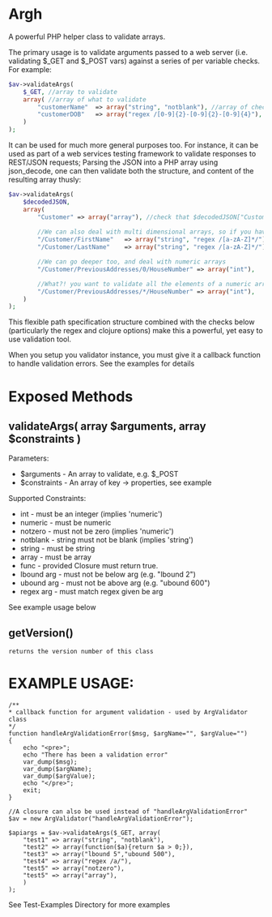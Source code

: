 Argh
===============

A powerful PHP helper class to validate arrays.

The primary usage is to validate arguments passed to a web server (i.e. validating $_GET and $_POST vars) against a series of per variable checks.
For example:

```php
$av->validateArgs(
	$_GET, //array to validate
	array( //array of what to validate
		"customerName"	=> array("string", "notblank"), //array of checks to perform on $_GET["customerName"]		
		"customerDOB"	=> array("regex /[0-9]{2}-[0-9]{2}-[0-9]{4}"), // array of checks to perform on $_GET["customerDOB"]
	)
);
```

It can be used for much more general purposes too. For instance, it can be used as part of a web services testing framework to validate responses to REST/JSON requests; Parsing the JSON into a PHP array using json_decode, one can then validate both the structure, and content of the resulting array thusly:

```php
$av->validateArgs(
	$decodedJSON,
	array(
		"Customer" => array("array"), //check that $decodedJSON["Customer"] is itself an array
	
		//We can also deal with multi dimensional arrays, so if you have a customer object in you're JSON, you can validate it like:
		"/Customer/FirstName"	=> array("string", "regex /[a-zA-Z]*/"),
		"/Customer/LastName"	=> array("string", "regex /[a-zA-Z]*/"),

		//We can go deeper too, and deal with numeric arrays
		"/Customer/PreviousAddresses/0/HouseNumber"	=> array("int"),

		//What?! you want to validate all the elements of a numeric array without repeating yourself and knowing how long the array with be? OK, just do:
		"/Customer/PreviousAddresses/*/HouseNumber"	=> array("int"),
	)
);
```

This flexible path specification structure combined with the checks below (particularly the regex and clojure options) make this a powerful, yet easy to use validation tool.

When you setup you validator instance, you must give it a callback function to handle validation errors. See the examples for details
	
Exposed Methods
===============

validateArgs( array $arguments, array $constraints )
----------------------------------------------------

Parameters:
* $arguments	-	An array to validate, e.g. $_POST
* $constraints	-	An array of key -> properties, see example

Supported Constraints:

* int		-	must be an integer (implies 'numeric')
* numeric	-	must be numeric
* notzero	-	must not be zero (implies 'numeric')
* notblank	-	string must not be blank (implies 'string')
* string	-	must be string
* array		- 	must be array
* func		- 	provided Closure must return true. 
* lbound arg	-	must not be below arg (e.g. "lbound 2")
* ubound arg	- 	must not be above arg (e.g. "ubound 600")
* regex arg	- 	must match regex given be arg

See example usage below

getVersion()
------------
	returns the version number of this class

EXAMPLE USAGE:
===============

```	
/**
* callback function for argument validation - used by ArgValidator class
*/
function handleArgValidationError($msg, $argName="", $argValue="")
{
	echo "<pre>";
	echo "There has been a validation error"
	var_dump($msg);
	var_dump($argName);
	var_dump($argValue);
	echo "</pre>";
	exit;
}

//A closure can also be used instead of "handleArgValidationError"
$av = new ArgValidator("handleArgValidationError");

$apiargs = $av->validateArgs($_GET, array(
	"test1" => array("string", "notblank"),
	"test2" => array(function($a){return $a > 0;}),
	"test3" => array("lbound 5","ubound 500"),
	"test4" => array("regex /a/"),
	"test5" => array("notzero"),
	"test5" => array("array"),
	)
);
```

See Test-Examples Directory for more examples

